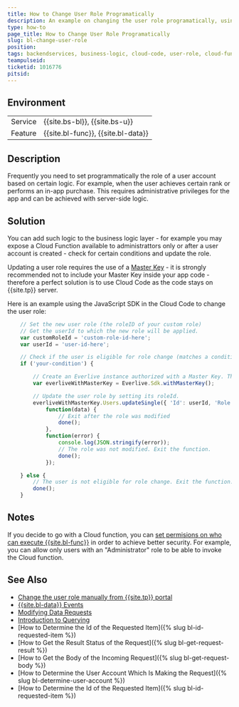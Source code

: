 ```yaml
---
title: How to Change User Role Programatically
description: An example on changing the user role programatically, using cloud code
type: how-to
page_title: How to Change User Role Programatically
slug: bl-change-user-role
position:
tags: backendservices, business-logic, cloud-code, user-role, cloud-functions
teampulseid: 
ticketid: 1016776
pitsid: 
---
```


## Environment
<table>
  <tr>
    <td>Service</td>
    <td>{{site.bs-bl}}, {{site.bs-u}}</td>
  </tr>
  <tr>
    <td>Feature</td>
    <td>{{site.bl-func}}, {{site.bl-data}}</td>
  </tr>
</table>

## Description

Frequently you need to set programmatically the role of a user account based on certain logic. For example, when the user achieves certain rank or performs an in-app purchase. This requires administrative privileges for the app and can be achieved with server-side logic.

## Solution

You can add such logic to the business logic layer - for example you may expose a Cloud Function available to administrattors only or after a user account is created - check for certain conditions and update the role.

Updating a user role requires the use of a [Master Key]({https://docs.telerik.com/platform/backend-services/javascript/security/security-master-key-auth}) - it is strongly recommended not to include your Master Key inside your app code - therefore a perfect solution is to use Cloud Code as the code stays on {{site.tp}} server. 

Here is an example using the JavaScript SDK in the Cloud Code to change the user role:

```JavaScript
    // Set the new user role (the roleID of your custom role)
    // Get the userId to which the new role will be applied.
    var customRoleId = 'custom-role-id-here';
    var userId = 'user-id-here';

    // Check if the user is eligible for role change (matches a condition you have set) 
    if ('your-condition') {

        // Create an Everlive instance authorized with a Master Key. The Master Key is needed to modify the user role.
        var everliveWithMasterKey = Everlive.Sdk.withMasterKey();

        // Update the user role by setting its roleId.
        everliveWithMasterKey.Users.updateSingle({ 'Id': userId, 'Role': customRoleId },
            function(data) {
                // Exit after the role was modified
                done();
            },
            function(error) {
                console.log(JSON.stringify(error));
                // The role was not modified. Exit the function.
                done();
            });

    } else {
        // The user is not eligible for role change. Exit the function.
        done();
    }
```

## Notes
If you decide to go with a Cloud function, you can [set permisions on who can execute {{site.bl-func}}]({https://docs.telerik.com/platform/backend-services/javascript/server-side-logic/cloud-code/cloud-functions/cloud-functions-security}) in order to achieve better security. For example, you can allow only users with an "Administrator" role to be able to invoke the Cloud function.
 
## See Also

* [Change the user role manually from {{site.tp}} portal]({https://docs.telerik.com/platform/backend-services/javascript/access-control/roles/roles-manage-portal})
* [{{site.bl-data}} Events](https://docs.telerik.com/platform/backend-services/javascript/server-side-logic/cloud-code/cloud-code-for-data/cloud-code-for-data-data-events)
* [Modifying Data Requests](https://docs.telerik.com/platform/backend-services/javascript/server-side-logic/cloud-code/cloud-code-for-data/cloud-code-for-data-modifying-requests)
* [Introduction to Querying](https://docs.telerik.com/platform/backend-services/rest/queries/introduction)
* [How to Determine the Id of the Requested Item]({% slug bl-id-requested-item %})
* [How to Get the Result Status of the Request]({% slug bl-get-request-result %})
* [How to Get the Body of the Incoming Request]({% slug bl-get-request-body %})
* [How to Determine the User Account Which Is Making the Request]({% slug bl-determine-user-account %})
* [How to Determine the Id of the Requested Item]({% slug bl-id-requested-item %})
